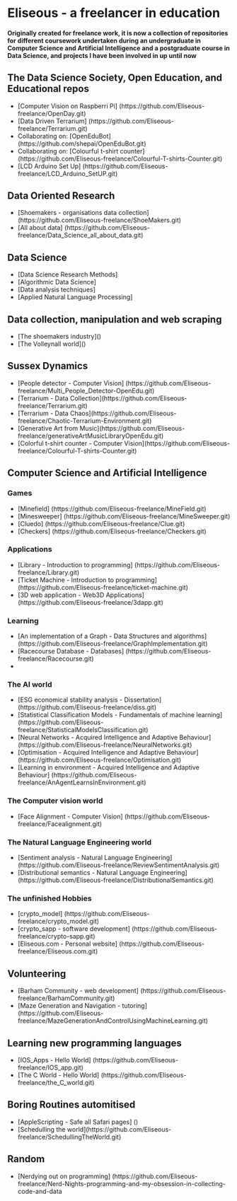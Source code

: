 <!DOCTYPE html>
<html>
  <head></head>
<body>
<h1>Eliseous - a freelancer in education

<h4>Originally created for freelance work, it is now a collection of repositories for different coursework undertaken during an undergraduate in Computer Science and Artificial Intelligence and a postgraduate course in Data Science, and projects I have been involved in up until now</h4>


<h2>The Data Science Society, Open Education, and Educational repos</h2>
<ul>
<li>[Computer Vision on Raspberri Pi] (https://github.com/Eliseous-freelance/OpenDay.git)</li>
<li>[Data Driven Terrarium] (https://github.com/Eliseous-freelance/Terrarium.git)</li>
<li>Collaborating on: [OpenEduBot] (https://github.com/shepai/OpenEduBot.git)</li>
<li>Collaborating on: [Colourful t-shirt counter] (https://github.com/Eliseous-freelance/Colourful-T-shirts-Counter.git)</li>
<li>[LCD Arduino Set Up] (https://github.com/Eliseous-freelance/LCD_Arduino_SetUP.git) 
</ul>


<h2>Data Oriented Research</h2>
<ul>
<li>[Shoemakers - organisations data collection] (https://github.com/Eliseous-freelance/ShoeMakers.git)</li>
<li>[All about data] (https://github.com/Eliseous-freelance/Data_Science_all_about_data.git)</li>
</ul>

  <h2>Data Science</h2>  
<ul>
  <li>[Data Science Research Methods]</li>
  <li>[Algorithmic Data Science]</li>
  <li>[Data analysis techniques]</li>
  <li>[Applied Natural Language Processing]</li>
  </ul>
  <h2>Data collection, manipulation and web scraping</h2>
  <ul>
    <li>[The shoemakers industry]()</li>
    <li>[The Volleynall world]()</li>
  </ul>
  
<h2>Sussex Dynamics</h2>
  <ul>
    <li>[People detector - Computer Vision] (https://github.com/Eliseous-freelance/Multi_People_Detector-OpenEdu.git)</li>
    <li>[Terrarium - Data Collection](https://github.com/Eliseous-freelance/Terrarium.git)</li>
    <li>[Terrarium - Data Chaos](https://github.com/Eliseous-freelance/Chaotic-Terrarium-Environment.git)</li>
    <li>[Generative Art from Music](https://github.com/Eliseous-freelance/generativeArtMusicLibraryOpenEdu.git)</li>
    <li>[Colorful t-shirt counter - Computer Vision](https://github.com/Eliseous-freelance/Colourful-T-shirts-Counter.git)</li>
  </ul>
  
<h2>Computer Science and Artificial Intelligence</h2>
<h3>Games</h3>
<ul>
<li>[Minefield] (https://github.com/Eliseous-freelance/MineField.git)</li>
<li>[Minesweeper] (https://github.com/Eliseous-freelance/MineSweeper.git)</li>
<li>[Cluedo] (https://github.com/Eliseous-freelance/Clue.git)</li>
<li>[Checkers] (https://github.com/Eliseous-freelance/Checkers.git)</li>
</ul>
<h3>Applications</h3>
<ul>
<li>[Library - Introduction to programming] (https://github.com/Eliseous-freelance/Library.git)</li>
<li>[Ticket Machine - Introduction to programming] (https://github.com/Eliseous-freelance/ticket-machine.git)</li>
<li>[3D web application - Web3D Applications] (https://github.com/Eliseous-freelance/3dapp.git)</li>
</ul>
<h3>Learning</h3>
<ul>
<li>[An implementation of a Graph - Data Structures and algorithms] (https://github.com/Eliseous-freelance/GraphImplementation.git)</li>
<li>[Racecourse Database - Databases] (https://github.com/Eliseous-freelance/Racecourse.git)</li>
<li></li>
</ul>
<h3>The AI world</h3>
<ul>
<li>[ESG economical stability analysis  - Dissertation] (https://github.com/Eliseous-freelance/diss.git)</li>
<li>[Statistical Classification Models - Fundamentals of machine learning] (https://github.com/Eliseous-freelance/StatisticalModelsClassification.git)</li>
<li>[Neural Networks - Acquired Intelligence and Adaptive Behaviour] (https://github.com/Eliseous-freelance/NeuralNetworks.git)</li>
<li>[Optimisation - Acquired Intelligence and Adaptive Behaviour] (https://github.com/Eliseous-freelance/Optimisation.git)</li>
<li>[Learning in environment - Acquired Intelligence and Adaptive Behaviour] (https://github.com/Eliseous-freelance/AnAgentLearnsInEnvironment.git)</li>
</ul>

<h3>The Computer vision world</h3>
<ul>
<li>[Face Alignment - Computer Vision] (https://github.com/Eliseous-freelance/Facealignment.git)</li>
</ul>

<h3>The Natural Language Engineering world</h3>
<ul>
<li>[Sentiment analysis - Natural Language Engineering] (https://github.com/Eliseous-freelance/ReviewSentimentAnalysis.git)</li>
<li>[Distributional semantics - Natural Language Engineering] (https://github.com/Eliseous-freelance/DistributionalSemantics.git)</li>
</ul>

<h3>The unfinished Hobbies</h3>
<ul>
<li>[crypto_model] (https://github.com/Eliseous-freelance/crypto_model.git)</li>
<li>[crypto_sapp - software development] (https://github.com/Eliseous-freelance/crypto-sapp.git)</li>
<li>[Eliseous.com - Personal website] (https://github.com/Eliseous-freelance/Eliseous.com.git)</li>
</ul>

<h2>Volunteering</h2>
<ul>
<li>[Barham Community - web development] (https://github.com/Eliseous-freelance/BarhamCommunity.git)</li>
<li>[Maze Generation and Navigation - tutoring] (https://github.com/Eliseous-freelance/MazeGenerationAndControlUsingMachineLearning.git)</li>
</ul>

<h2>Learning new programming languages</h2>
<ul>
<li>[IOS_Apps - Hello World] (https://github.com/Eliseous-freelance/IOS_app.git)</li>
<li>[The C World - Hello World] (https://github.com/Eliseous-freelance/the_C_world.git)</li>
</ul>
  
  <h2>Boring Routines automitised</h2>
  <ul>
   <li>[AppleScripting - Safe all Safari pages] ()</li>
  <li>[Schedulling the world](https://github.com/Eliseous-freelance/SchedullingTheWorld.git)</li>
  </ul>
<h2>Random</h2>
<ul>
<li>[Nerdying out on programming] (https://github.com/Eliseous-freelance/Nerd-Nights-programming-and-my-obsession-in-collecting-code-and-data</li>
</ul>
  </body>

</html>
